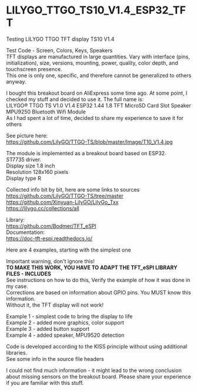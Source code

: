 # LILYGO_TTGO_TS10_V1.4_ESP32_TFT
Testing LILYGO TTGO TFT display TS10 V1.4

Test Code - Screen, Colors, Keys, Speakers  
TFT displays are manufactured in large quantities. Vary with interface (pins, initialization), size, versions, mounting, power, quality, color depth, and touchscreen presence.  
This one is only one, specific, and therefore cannot be generalized to others anyway.

I bought this breakout board on AliExpress some time ago.  At some point, I checked my stuff and decided to use it.
The full name is:  
LILYGO® TTGO TS V1.0 V1.4 ESP32 1.44 1.8 TFT MicroSD Card Slot Speaker MPU9250 Bluetooth Wifi Module   
As I had spent a lot of time, decided to share my experience to save it for others

See picture here:   
https://github.com/LilyGO/TTGO-TS/blob/master/Image/T10_V1.4.jpg  

The module is implemented as a breakout board based on ESP32.  
ST7735 driver.    
Display size 1.8 inch  
Resolution 128x160 pixels  
Display type R  

Collected info bit by bit, here are some links to sources  
https://github.com/LilyGO/TTGO-TS/tree/master  
https://github.com/Xinyuan-LilyGO/LilyGo_Txx  
https://lilygo.cc/collections/all  

Library:  
https://github.com/Bodmer/TFT_eSPI  
Documentation:   
https://doc-tft-espi.readthedocs.io/  

Here are 4 examples, starting with the simplest one

Important warning, don't ignore this!  
__TO MAKE THIS WORK, YOU HAVE TO ADAPT THE TFT_eSPI LIBRARY FILES - INCLUDES__   
See instructions on how to do this, Verify the example of how it was done in my case.  
Corrections are based on information about GPIO pins. You MUST know this information.  
Without it, the TFT display will not work!  


 Example 1 - simplest code to bring the display to life   
 Example 2 - added more graphics, color support  
 Example 3 - added button support  
 Example 4 - added speaker, MPU9520 detection    
 
Code is developed according to the KISS principle without using additional libraries.  
See some info in the source file headers

I could not find much information - it might lead to the wrong conclusion about missing sensors on the breakout board. Please share your experience if you are familiar with this stuff.
